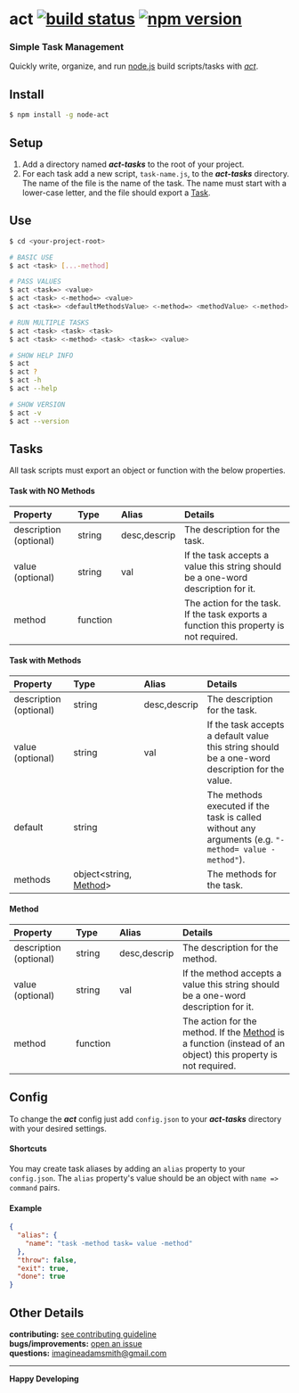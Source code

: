 # act [![build status](https://travis-ci.org/imaginate/act.svg?branch=master)](https://travis-ci.org/imaginate/act) [![npm version](https://img.shields.io/badge/npm-1.4.1-brightgreen.svg?style=flat)](https://www.npmjs.com/package/node-act)
### Simple Task Management
Quickly write, organize, and run [node.js](https://nodejs.org) build scripts/tasks with [_act_](https://github.com/imaginate/act).

## Install
```bash
$ npm install -g node-act
```

## Setup
1. Add a directory named **_act-tasks_** to the root of your project.
2. For each task add a new script, ``` task-name.js ```, to the **_act-tasks_** directory. The name of the file is the name of the task. The name must start with a lower-case letter, and the file should export a [Task](#tasks).

## Use
```bash
$ cd <your-project-root>

# BASIC USE
$ act <task> [...-method]

# PASS VALUES
$ act <task=> <value>
$ act <task> <-method=> <value>
$ act <task=> <defaultMethodsValue> <-method=> <methodValue> <-method>

# RUN MULTIPLE TASKS
$ act <task> <task> <task>
$ act <task> <-method> <task> <task=> <value>

# SHOW HELP INFO
$ act
$ act ?
$ act -h
$ act --help

# SHOW VERSION
$ act -v
$ act --version
```

## Tasks
All task scripts must export an object or function with the below properties.

#### Task with NO Methods
| Property               | Type     | Alias        | Details                                                                                |
| :--------------------- | :------- | :----------- | :------------------------------------------------------------------------------------- |
| description (optional) | string   | desc,descrip | The description for the task.                                                          |
| value (optional)       | string   | val          | If the task accepts a value this string should be a one-word description for it.       |
| method                 | function |              | The action for the task. If the task exports a function this property is not required. |

#### Task with Methods
| Property               | Type                               | Alias        | Details                                                                                                   |
| :--------------------- | :--------------------------------- | :----------- | :-------------------------------------------------------------------------------------------------------- |
| description (optional) | string                             | desc,descrip | The description for the task.                                                                             |
| value (optional)       | string                             | val          | If the task accepts a default value this string should be a one-word description for the value.           |
| default                | string                             |              | The methods executed if the task is called without any arguments (e.g. ``` "-method= value -method" ```). |
| methods                | object\<string, [Method](#method)> |              | The methods for the task.                                                                                 |

#### Method
| Property               | Type     | Alias        | Details                                                                                                                 |
| :--------------------- | :------- | :----------- | :---------------------------------------------------------------------------------------------------------------------- |
| description (optional) | string   | desc,descrip | The description for the method.                                                                                         |
| value (optional)       | string   | val          | If the method accepts a value this string should be a one-word description for it.                                      |
| method                 | function |              | The action for the method. If the [Method](#method) is a function (instead of an object) this property is not required. |

## Config
To change the **_act_** config just add ``` config.json ``` to your **_act-tasks_** directory with your desired settings.

#### Shortcuts
You may create task aliases by adding an ``` alias ``` property to your ``` config.json ```. The ``` alias ``` property's value should be an object with ``` name => command ``` pairs.

#### Example
```json
{
  "alias": {
    "name": "task -method task= value -method"
  },
  "throw": false,
  "exit": true,
  "done": true
}
```

## Other Details
**contributing:** [see contributing guideline](https://github.com/imaginate/act/blob/master/CONTRIBUTING.md)<br>
**bugs/improvements:** [open an issue](https://github.com/imaginate/act/issues)<br>
**questions:** imagineadamsmith@gmail.com


----
**Happy Developing**
